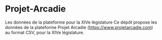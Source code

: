 # Projet-Arcadie
Les données de la plateforme pour la XIVe législature
Ce dépôt propose les données de la plateforme Projet Arcadie (https://www.projetarcadie.com) au format CSV, pour la XIVe législature.
